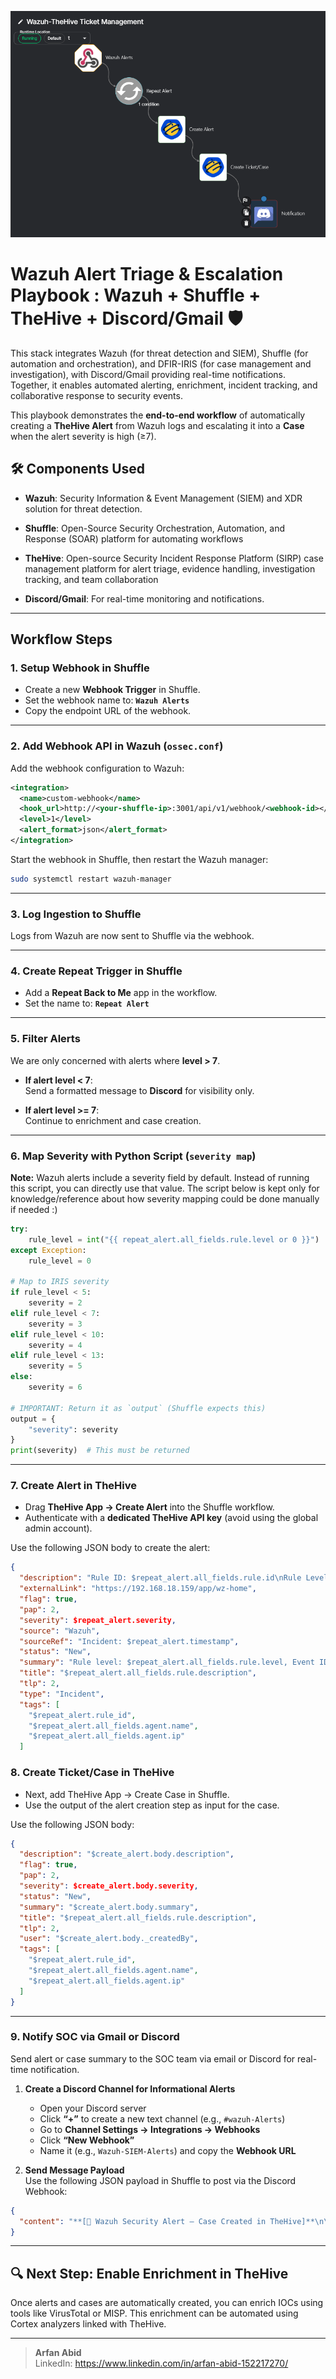 ![alt text](<Screenshot 2025-09-11 164018.png>)

# Wazuh Alert Triage & Escalation Playbook : Wazuh + Shuffle + TheHive + Discord/Gmail 🛡️

This stack integrates Wazuh (for threat detection and SIEM), Shuffle (for automation and orchestration), and DFIR-IRIS (for case management and investigation), with Discord/Gmail providing real-time notifications. Together, it enables automated alerting, enrichment, incident tracking, and collaborative response to security events.

This playbook demonstrates the **end-to-end workflow** of automatically creating a **TheHive Alert** from Wazuh logs and escalating it into a **Case** when the alert severity is high (≥7).  


## 🛠 Components Used

- **Wazuh**: Security Information & Event Management (SIEM) and XDR solution for threat detection.  

- **Shuffle**: Open-Source Security Orchestration, Automation, and Response  (SOAR) platform for automating workflows  

- **TheHive**: Open-source Security Incident Response Platform (SIRP) case management platform for alert triage, evidence handling, investigation tracking, and team collaboration    

- **Discord/Gmail**: For real-time monitoring and notifications.  

---

## Workflow Steps

### 1. Setup Webhook in Shuffle

- Create a new **Webhook Trigger** in Shuffle.  
- Set the webhook name to: **`Wazuh Alerts`**  
- Copy the endpoint URL of the webhook.

---

### 2. Add Webhook API in Wazuh (`ossec.conf`)

Add the webhook configuration to Wazuh:

```xml
<integration>
  <name>custom-webhook</name>
  <hook_url>http://<your-shuffle-ip>:3001/api/v1/webhook/<webhook-id></hook_url>
  <level>1</level>
  <alert_format>json</alert_format>
</integration>
```

Start the webhook in Shuffle, then restart the Wazuh manager:

```bash
sudo systemctl restart wazuh-manager
```

---

### 3. Log Ingestion to Shuffle

Logs from Wazuh are now sent to Shuffle via the webhook.

---

### 4. Create Repeat Trigger in Shuffle

- Add a **Repeat Back to Me** app in the workflow.  
- Set the name to: **`Repeat Alert`**

---

### 5. Filter Alerts

We are only concerned with alerts where **level > 7**.

- **If alert level < 7**:  
  Send a formatted message to **Discord** for visibility only.

- **If alert level >= 7**:  
  Continue to enrichment and case creation.

---

### 6. Map Severity with Python Script (`severity map`)

**Note:** Wazuh alerts include a severity field by default. Instead of running this script, you can directly use that value. The script below is kept only for knowledge/reference about how severity mapping could be done manually if needed :) 

```python
try:
    rule_level = int("{{ repeat_alert.all_fields.rule.level or 0 }}")
except Exception:
    rule_level = 0

# Map to IRIS severity
if rule_level < 5:
    severity = 2
elif rule_level < 7:
    severity = 3
elif rule_level < 10:
    severity = 4
elif rule_level < 13:
    severity = 5
else:
    severity = 6

# IMPORTANT: Return it as `output` (Shuffle expects this)
output = {
    "severity": severity
}
print(severity)  # This must be returned
```
---

### 7. Create Alert in TheHive

- Drag **TheHive App → Create Alert** into the Shuffle workflow.  
- Authenticate with a **dedicated TheHive API key** (avoid using the global admin account).

Use the following JSON body to create the alert:

  
```json
{
  "description": "Rule ID: $repeat_alert.all_fields.rule.id\nRule Level: $repeat_alert.all_fields.rule.level\nRule Description: $repeat_alert.all_fields.rule.description\nAgent ID: $repeat_alert.all_fields.agent.id\nAgent Name: $repeat_alert.all_fields.agent.name\nLocation: $repeat_alert.all_fields.location",
  "externalLink": "https://192.168.18.159/app/wz-home",
  "flag": true,
  "pap": 2,
  "severity": $repeat_alert.severity,
  "source": "Wazuh",
  "sourceRef": "Incident: $repeat_alert.timestamp",
  "status": "New",
  "summary": "Rule level: $repeat_alert.all_fields.rule.level, Event ID:  $repeat_alert.all_fields.data.win.system.eventID",
  "title": "$repeat_alert.all_fields.rule.description",
  "tlp": 2,
  "type": "Incident",
  "tags": [
    "$repeat_alert.rule_id",
    "$repeat_alert.all_fields.agent.name",
    "$repeat_alert.all_fields.agent.ip"
  ]
```
### 8. Create Ticket/Case in TheHive
- Next, add TheHive App → Create Case in Shuffle.
- Use the output of the alert creation step as input for the case.

Use the following JSON body:

```json
{
  "description": "$create_alert.body.description",
  "flag": true,
  "pap": 2,
  "severity": $create_alert.body.severity,
  "status": "New",
  "summary": "$create_alert.body.summary",
  "title": "$repeat_alert.all_fields.rule.description",
  "tlp": 2,
  "user": "$create_alert.body._createdBy",
  "tags": [
    "$repeat_alert.rule_id",
    "$repeat_alert.all_fields.agent.name",
    "$repeat_alert.all_fields.agent.ip"
  ]
}
```
---

### 9. Notify SOC via Gmail or Discord

Send alert or case summary to the SOC team via email or Discord for real-time notification.

1. **Create a Discord Channel for Informational Alerts**  
   - Open your Discord server  
   - Click **“+”** to create a new text channel (e.g., `#wazuh-Alerts`)  
   - Go to **Channel Settings → Integrations → Webhooks**  
   - Click **“New Webhook”**  
   - Name it (e.g., `Wazuh-SIEM-Alerts`) and copy the **Webhook URL**

2. **Send Message Payload**  
   Use the following JSON payload in Shuffle to post via the Discord Webhook:

```json
{
  "content": "**[🚨 Wazuh Security Alert – Case Created in TheHive]**\n\n**Level:** $repeat_alert.all_fields.rule.level\n**Rule ID:** $repeat_alert.rule_id\n**Title:** $repeat_alert.all_fields.rule.description\n**Source Agent:** $repeat_alert.all_fields.agent.name\n**Detected IP:** $repeat_alert.all_fields.agent.ip\n**Timestamp:** $repeat_alert.timestamp\n\n A new case has been automatically created in **TheHive(SIRP)** for investigation.\nSOC Analysts are advised to review and take action."
}

```
---

## 🔍 Next Step: Enable Enrichment in TheHive

Once alerts and cases are automatically created, you can enrich IOCs using tools like VirusTotal or MISP.
This enrichment can be automated using Cortex analyzers linked with TheHive.

---


> **Arfan Abid**   
> LinkedIn: https://www.linkedin.com/in/arfan-abid-152217270/